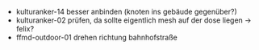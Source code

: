 * kulturanker-14 besser anbinden (knoten ins gebäude gegenüber?)
* kulturanker-02 prüfen, da sollte eigentlich mesh auf der dose liegen -> felix?
* ffmd-outdoor-01 drehen richtung bahnhofstraße
